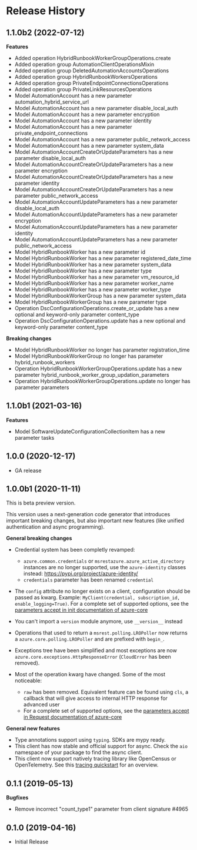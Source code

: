 # Release History

## 1.1.0b2 (2022-07-12)

**Features**

  - Added operation HybridRunbookWorkerGroupOperations.create
  - Added operation group AutomationClientOperationsMixin
  - Added operation group DeletedAutomationAccountsOperations
  - Added operation group HybridRunbookWorkersOperations
  - Added operation group PrivateEndpointConnectionsOperations
  - Added operation group PrivateLinkResourcesOperations
  - Model AutomationAccount has a new parameter automation_hybrid_service_url
  - Model AutomationAccount has a new parameter disable_local_auth
  - Model AutomationAccount has a new parameter encryption
  - Model AutomationAccount has a new parameter identity
  - Model AutomationAccount has a new parameter private_endpoint_connections
  - Model AutomationAccount has a new parameter public_network_access
  - Model AutomationAccount has a new parameter system_data
  - Model AutomationAccountCreateOrUpdateParameters has a new parameter disable_local_auth
  - Model AutomationAccountCreateOrUpdateParameters has a new parameter encryption
  - Model AutomationAccountCreateOrUpdateParameters has a new parameter identity
  - Model AutomationAccountCreateOrUpdateParameters has a new parameter public_network_access
  - Model AutomationAccountUpdateParameters has a new parameter disable_local_auth
  - Model AutomationAccountUpdateParameters has a new parameter encryption
  - Model AutomationAccountUpdateParameters has a new parameter identity
  - Model AutomationAccountUpdateParameters has a new parameter public_network_access
  - Model HybridRunbookWorker has a new parameter id
  - Model HybridRunbookWorker has a new parameter registered_date_time
  - Model HybridRunbookWorker has a new parameter system_data
  - Model HybridRunbookWorker has a new parameter type
  - Model HybridRunbookWorker has a new parameter vm_resource_id
  - Model HybridRunbookWorker has a new parameter worker_name
  - Model HybridRunbookWorker has a new parameter worker_type
  - Model HybridRunbookWorkerGroup has a new parameter system_data
  - Model HybridRunbookWorkerGroup has a new parameter type
  - Operation DscConfigurationOperations.create_or_update has a new optional and keyword-only parameter content_type
  - Operation DscConfigurationOperations.update has a new optional and keyword-only parameter content_type

**Breaking changes**

  - Model HybridRunbookWorker no longer has parameter registration_time
  - Model HybridRunbookWorkerGroup no longer has parameter hybrid_runbook_workers
  - Operation HybridRunbookWorkerGroupOperations.update has a new parameter hybrid_runbook_worker_group_updation_parameters
  - Operation HybridRunbookWorkerGroupOperations.update no longer has parameter parameters

## 1.1.0b1 (2021-03-16)

**Features**

  - Model SoftwareUpdateConfigurationCollectionItem has a new parameter tasks

## 1.0.0 (2020-12-17)

- GA release

## 1.0.0b1 (2020-11-11)

This is beta preview version.

This version uses a next-generation code generator that introduces important breaking changes, but also important new features (like unified authentication and async programming).

**General breaking changes**

- Credential system has been completly revamped:

  - `azure.common.credentials` or `msrestazure.azure_active_directory` instances are no longer supported, use the `azure-identity` classes instead: https://pypi.org/project/azure-identity/
  - `credentials` parameter has been renamed `credential`

- The `config` attribute no longer exists on a client, configuration should be passed as kwarg. Example: `MyClient(credential, subscription_id, enable_logging=True)`. For a complete set of
  supported options, see the [parameters accept in init documentation of azure-core](https://github.com/Azure/azure-sdk-for-python/blob/main/sdk/core/azure-core/CLIENT_LIBRARY_DEVELOPER.md#available-policies)
- You can't import a `version` module anymore, use `__version__` instead
- Operations that used to return a `msrest.polling.LROPoller` now returns a `azure.core.polling.LROPoller` and are prefixed with `begin_`.
- Exceptions tree have been simplified and most exceptions are now `azure.core.exceptions.HttpResponseError` (`CloudError` has been removed).
- Most of the operation kwarg have changed. Some of the most noticeable:

  - `raw` has been removed. Equivalent feature can be found using `cls`, a callback that will give access to internal HTTP response for advanced user
  - For a complete set of
  supported options, see the [parameters accept in Request documentation of azure-core](https://github.com/Azure/azure-sdk-for-python/blob/main/sdk/core/azure-core/CLIENT_LIBRARY_DEVELOPER.md#available-policies)

**General new features**

- Type annotations support using `typing`. SDKs are mypy ready.
- This client has now stable and official support for async. Check the `aio` namespace of your package to find the async client.
- This client now support natively tracing library like OpenCensus or OpenTelemetry. See this [tracing quickstart](https://github.com/Azure/azure-sdk-for-python/tree/main/sdk/core/azure-core-tracing-opentelemetry) for an overview.

## 0.1.1 (2019-05-13)

**Bugfixes**

  - Remove incorrect "count_type1" parameter from client signature
    #4965

## 0.1.0 (2019-04-16)

  - Initial Release
